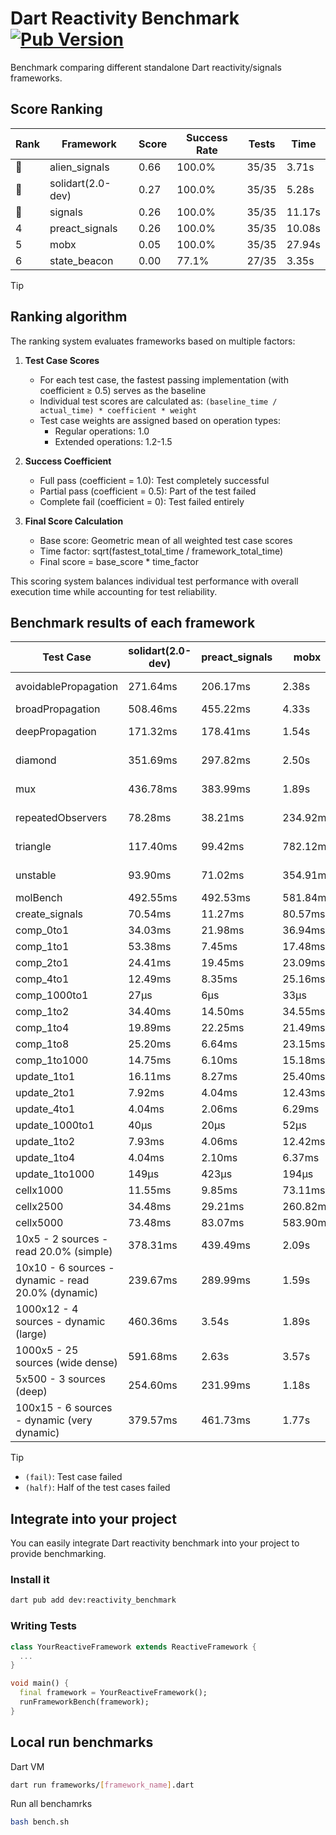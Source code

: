 # Dart Reactivity Benchmark [![Pub Version](https://img.shields.io/pub/v/reactivity_benchmark)](https://pub.dev/packages/reactivity_benchmark)

Benchmark comparing different standalone Dart reactivity/signals frameworks.

## Score Ranking

<!-- ranking start -->
| Rank | Framework | Score | Success Rate | Tests | Time |
|------|-----------|-------|--------------|-------|------|
| 🥇 | alien_signals | 0.66 | 100.0% | 35/35 | 3.71s |
| 🥈 | solidart(2.0-dev) | 0.27 | 100.0% | 35/35 | 5.28s |
| 🥉 | signals | 0.26 | 100.0% | 35/35 | 11.17s |
| 4 | preact_signals | 0.26 | 100.0% | 35/35 | 10.08s |
| 5 | mobx | 0.05 | 100.0% | 35/35 | 27.94s |
| 6 | state_beacon | 0.00 | 77.1% | 27/35 | 3.35s |

<!-- ranking end -->

> [!TIP]
> ## Ranking algorithm
>
> The ranking system evaluates frameworks based on multiple factors:
>
> 1. **Test Case Scores**
>    - For each test case, the fastest passing implementation (with coefficient ≥ 0.5) serves as the baseline
>    - Individual test scores are calculated as: `(baseline_time / actual_time) * coefficient * weight`
>    - Test case weights are assigned based on operation types:
>      - Regular operations: 1.0
>      - Extended operations: 1.2-1.5
>
> 2. **Success Coefficient**
>    - Full pass (coefficient = 1.0): Test completely successful
>    - Partial pass (coefficient = 0.5): Part of the test failed
>    - Complete fail (coefficient = 0): Test failed entirely
>
> 3. **Final Score Calculation**
>    - Base score: Geometric mean of all weighted test case scores
>    - Time factor: sqrt(fastest_total_time / framework_total_time)
>    - Final score = base_score * time_factor
>
> This scoring system balances individual test performance with overall execution time while accounting for test reliability.

## Benchmark results of each framework

<!-- test-case start -->
| Test Case | solidart(2.0-dev) | preact_signals | mobx | alien_signals | signals | state_beacon |
|---|---|---|---|---|---|---|
| avoidablePropagation | 271.64ms | 206.17ms | 2.38s | 185.36ms | 207.32ms | 158.23ms (fail) |
| broadPropagation | 508.46ms | 455.22ms | 4.33s | 356.61ms | 462.71ms | 6.29ms (fail) |
| deepPropagation | 171.32ms | 178.41ms | 1.54s | 126.89ms | 180.52ms | 136.18ms (fail) |
| diamond | 351.69ms | 297.82ms | 2.50s | 234.38ms | 302.78ms | 187.65ms (fail) |
| mux | 436.78ms | 383.99ms | 1.89s | 372.23ms | 412.49ms | 194.02ms (fail) |
| repeatedObservers | 78.28ms | 38.21ms | 234.92ms | 45.30ms | 46.73ms | 52.26ms (fail) |
| triangle | 117.40ms | 99.42ms | 782.12ms | 85.00ms | 100.97ms | 75.65ms (fail) |
| unstable | 93.90ms | 71.02ms | 354.91ms | 60.52ms | 75.14ms | 336.73ms (fail) |
| molBench | 492.55ms | 492.53ms | 581.84ms | 492.18ms | 488.11ms | 908μs |
| create_signals | 70.54ms | 11.27ms | 80.57ms | 27.63ms | 25.82ms | 67.72ms |
| comp_0to1 | 34.03ms | 21.98ms | 36.94ms | 7.42ms | 12.27ms | 53.05ms |
| comp_1to1 | 53.38ms | 7.45ms | 17.48ms | 4.18ms | 26.68ms | 53.77ms |
| comp_2to1 | 24.41ms | 19.45ms | 23.09ms | 2.29ms | 10.40ms | 38.26ms |
| comp_4to1 | 12.49ms | 8.35ms | 25.16ms | 10.76ms | 2.27ms | 18.73ms |
| comp_1000to1 | 27μs | 6μs | 33μs | 6μs | 5μs | 46μs |
| comp_1to2 | 34.40ms | 14.50ms | 34.55ms | 18.45ms | 18.91ms | 45.30ms |
| comp_1to4 | 19.89ms | 22.25ms | 21.49ms | 4.86ms | 9.48ms | 44.03ms |
| comp_1to8 | 25.20ms | 6.64ms | 23.15ms | 5.15ms | 6.44ms | 43.30ms |
| comp_1to1000 | 14.75ms | 6.10ms | 15.18ms | 3.27ms | 4.54ms | 38.48ms |
| update_1to1 | 16.11ms | 8.27ms | 25.40ms | 9.66ms | 9.23ms | 5.73ms |
| update_2to1 | 7.92ms | 4.04ms | 12.43ms | 5.04ms | 4.55ms | 2.89ms |
| update_4to1 | 4.04ms | 2.06ms | 6.29ms | 2.80ms | 2.32ms | 1.48ms |
| update_1000to1 | 40μs | 20μs | 52μs | 10μs | 23μs | 15μs |
| update_1to2 | 7.93ms | 4.06ms | 12.42ms | 5.64ms | 4.90ms | 2.95ms |
| update_1to4 | 4.04ms | 2.10ms | 6.37ms | 2.46ms | 2.32ms | 1.49ms |
| update_1to1000 | 149μs | 423μs | 194μs | 46μs | 43μs | 379μs |
| cellx1000 | 11.55ms | 9.85ms | 73.11ms | 10.06ms | 9.69ms | 5.05ms |
| cellx2500 | 34.48ms | 29.21ms | 260.82ms | 21.35ms | 31.68ms | 25.34ms |
| cellx5000 | 73.48ms | 83.07ms | 583.90ms | 44.60ms | 62.26ms | 60.44ms |
| 10x5 - 2 sources - read 20.0% (simple) | 378.31ms | 439.49ms | 2.09s | 235.50ms | 511.29ms | 244.51ms |
| 10x10 - 6 sources - dynamic - read 20.0% (dynamic) | 239.67ms | 289.99ms | 1.59s | 178.90ms | 281.06ms | 194.65ms |
| 1000x12 - 4 sources - dynamic (large) | 460.36ms | 3.54s | 1.89s | 286.40ms | 3.74s | 328.66ms |
| 1000x5 - 25 sources (wide dense) | 591.68ms | 2.63s | 3.57s | 405.85ms | 3.40s | 471.32ms |
| 5x500 - 3 sources (deep) | 254.60ms | 231.99ms | 1.18s | 194.29ms | 224.77ms | 202.94ms |
| 100x15 - 6 sources - dynamic (very dynamic) | 379.57ms | 461.73ms | 1.77s | 265.01ms | 484.19ms | 251.65ms |

<!-- test-case end -->

> [!TIP]
> - `(fail)`: Test case failed
> - `(half)`: Half of the test cases failed

## Integrate into your project

You can easily integrate Dart reactivity benchmark into your project to provide benchmarking.

### Install it

```bash
dart pub add dev:reactivity_benchmark
```

### Writing Tests

```dart
class YourReactiveFramework extends ReactiveFramework {
  ...
}

void main() {
  final framework = YourReactiveFramework();
  runFrameworkBench(framework);
}
```

## Local run benchmarks

Dart VM
```bash
dart run frameworks/[framework_name].dart
```

Run all benchamrks
```bash
bash bench.sh
```
